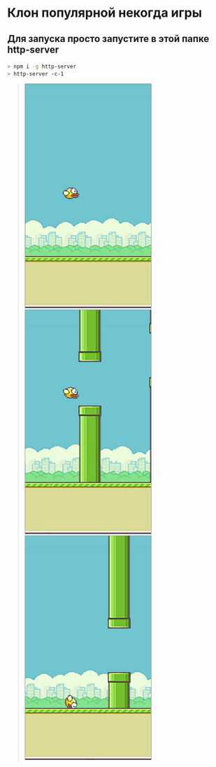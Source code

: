 # Клон популярной некогда игры

## Для запуска просто запустите в этой папке http-server

```bash
> npm i -g http-server
> http-server -c-1
```

>
> ![normal](screen/img1.png)
> ![normal](screen/img2.png)
> ![normal](screen/img3.png)